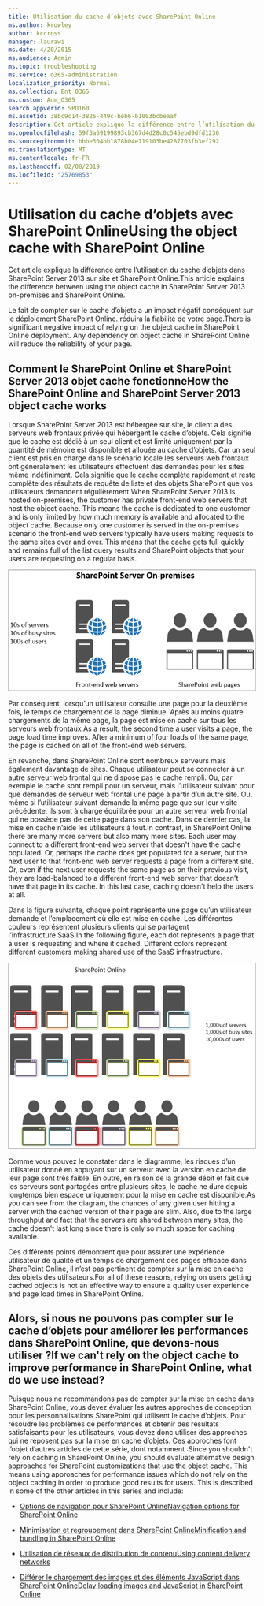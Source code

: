 ```yaml
---
title: Utilisation du cache d’objets avec SharePoint Online
ms.author: krowley
author: kccross
manager: laurawi
ms.date: 4/20/2015
ms.audience: Admin
ms.topic: troubleshooting
ms.service: o365-administration
localization_priority: Normal
ms.collection: Ent_O365
ms.custom: Adm_O365
search.appverid: SPO160
ms.assetid: 38bc9c14-3826-449c-beb6-b1003bcbeaaf
description: Cet article explique la différence entre l’utilisation du cache d’objets dans SharePoint Server 2013 sur site et SharePoint Online.
ms.openlocfilehash: 59f3a69199893cb367d4d28c0c545ebd9dfd1236
ms.sourcegitcommit: bbbe304bb1878b04e719103be4287703fb3ef292
ms.translationtype: MT
ms.contentlocale: fr-FR
ms.lasthandoff: 02/08/2019
ms.locfileid: "25769853"
---
```

# <a name="using-the-object-cache-with-sharepoint-online"></a><span data-ttu-id="e94be-103">Utilisation du cache d’objets avec SharePoint Online</span><span class="sxs-lookup"><span data-stu-id="e94be-103">Using the object cache with SharePoint Online</span></span>

<span data-ttu-id="e94be-104">Cet article explique la différence entre l’utilisation du cache d’objets dans SharePoint Server 2013 sur site et SharePoint Online.</span><span class="sxs-lookup"><span data-stu-id="e94be-104">This article explains the difference between using the object cache in SharePoint Server 2013 on-premises and SharePoint Online.</span></span>
  
<span data-ttu-id="e94be-p101">Le fait de compter sur le cache d’objets a un impact négatif conséquent sur le déploiement SharePoint Online. réduira la fiabilité de votre page.</span><span class="sxs-lookup"><span data-stu-id="e94be-p101">There is significant negative impact of relying on the object cache in SharePoint Online deployment. Any dependency on object cache in SharePoint Online will reduce the reliability of your page.</span></span> 
  
## <a name="how-the-sharepoint-online-and-sharepoint-server-2013-object-cache-works"></a><span data-ttu-id="e94be-107">Comment le SharePoint Online et SharePoint Server 2013 objet cache fonctionne</span><span class="sxs-lookup"><span data-stu-id="e94be-107">How the SharePoint Online and SharePoint Server 2013 object cache works</span></span>

<span data-ttu-id="e94be-p102">Lorsque SharePoint Server 2013 est hébergée sur site, le client a des serveurs web frontaux privée qui hébergent le cache d’objets. Cela signifie que le cache est dédié à un seul client et est limité uniquement par la quantité de mémoire est disponible et allouée au cache d’objets. Car un seul client est pris en charge dans le scénario locale les serveurs web frontaux ont généralement les utilisateurs effectuent des demandes pour les sites même indéfiniment. Cela signifie que le cache complète rapidement et reste complète des résultats de requête de liste et des objets SharePoint que vos utilisateurs demandent régulièrement.</span><span class="sxs-lookup"><span data-stu-id="e94be-p102">When SharePoint Server 2013 is hosted on-premises, the customer has private front-end web servers that host the object cache. This means the cache is dedicated to one customer and is only limited by how much memory is available and allocated to the object cache. Because only one customer is served in the on-premises scenario the front-end web servers typically have users making requests to the same sites over and over. This means that the cache gets full quickly and remains full of the list query results and SharePoint objects that your users are requesting on a regular basis.</span></span>
  
![Affiche le trafic et la charge vers les serveurs web frontaux locaux](media/a0d38b36-4909-4abb-8d4e-4930814bb3de.png)
  
<span data-ttu-id="e94be-p103">Par conséquent, lorsqu’un utilisateur consulte une page pour la deuxième fois, le temps de chargement de la page diminue. Après au moins quatre chargements de la même page, la page est mise en cache sur tous les serveurs web frontaux.</span><span class="sxs-lookup"><span data-stu-id="e94be-p103">As a result, the second time a user visits a page, the page load time improves. After a minimum of four loads of the same page, the page is cached on all of the front-end web servers.</span></span>
  
<span data-ttu-id="e94be-p104">En revanche, dans SharePoint Online sont nombreux serveurs mais également davantage de sites. Chaque utilisateur peut se connecter à un autre serveur web frontal qui ne dispose pas le cache rempli. Ou, par exemple le cache sont rempli pour un serveur, mais l’utilisateur suivant pour que demandes de serveur web frontal une page à partir d’un autre site. Ou, même si l’utilisateur suivant demande la même page que sur leur visite précédente, ils sont à charge équilibrée pour un autre serveur web frontal qui ne possède pas de cette page dans son cache. Dans ce dernier cas, la mise en cache n’aide les utilisateurs à tout.</span><span class="sxs-lookup"><span data-stu-id="e94be-p104">In contrast, in SharePoint Online there are many more servers but also many more sites. Each user may connect to a different front-end web server that doesn't have the cache populated. Or, perhaps the cache does get populated for a server, but the next user to that front-end web server requests a page from a different site. Or, even if the next user requests the same page as on their previous visit, they are load-balanced to a different front-end web server that doesn't have that page in its cache. In this last case, caching doesn't help the users at all.</span></span>
  
<span data-ttu-id="e94be-p105">Dans la figure suivante, chaque point représente une page qu’un utilisateur demande et l’emplacement où elle est mise en cache. Les différentes couleurs représentent plusieurs clients qui se partagent l’infrastructure SaaS.</span><span class="sxs-lookup"><span data-stu-id="e94be-p105">In the following figure, each dot represents a page that a user is requesting and where it cached. Different colors represent different customers making shared use of the SaaS infrastructure.</span></span>
  
![Affiche les résultats de la mise en cache d’objets dans SharePoint Online](media/25d04011-ef83-4cb7-9e04-a6ed490f63c3.png)
  
<span data-ttu-id="e94be-p106">Comme vous pouvez le constater dans le diagramme, les risques d’un utilisateur donné en appuyant sur un serveur avec la version en cache de leur page sont très faible. En outre, en raison de la grande débit et fait que les serveurs sont partagées entre plusieurs sites, le cache ne dure depuis longtemps bien espace uniquement pour la mise en cache est disponible.</span><span class="sxs-lookup"><span data-stu-id="e94be-p106">As you can see from the diagram, the chances of any given user hitting a server with the cached version of their page are slim. Also, due to the large throughput and fact that the servers are shared between many sites, the cache doesn't last long since there is only so much space for caching available.</span></span>
  
<span data-ttu-id="e94be-125">Ces différents points démontrent que pour assurer une expérience utilisateur de qualité et un temps de chargement des pages efficace dans SharePoint Online, il n’est pas pertinent de compter sur la mise en cache des objets des utilisateurs.</span><span class="sxs-lookup"><span data-stu-id="e94be-125">For all of these reasons, relying on users getting cached objects is not an effective way to ensure a quality user experience and page load times in SharePoint Online.</span></span>
  
## <a name="if-we-cant-rely-on-the-object-cache-to-improve-performance-in-sharepoint-online-what-do-we-use-instead"></a><span data-ttu-id="e94be-126">Alors, si nous ne pouvons pas compter sur le cache d’objets pour améliorer les performances dans SharePoint Online, que devons-nous utiliser ?</span><span class="sxs-lookup"><span data-stu-id="e94be-126">If we can't rely on the object cache to improve performance in SharePoint Online, what do we use instead?</span></span>

<span data-ttu-id="e94be-p107">Puisque nous ne recommandons pas de compter sur la mise en cache dans SharePoint Online, vous devez évaluer les autres approches de conception pour les personnalisations SharePoint qui utilisent le cache d’objets. Pour résoudre les problèmes de performances et obtenir des résultats satisfaisants pour les utilisateurs, vous devez donc utiliser des approches qui ne reposent pas sur la mise en cache d’objets. Ces approches font l’objet d’autres articles de cette série, dont notamment :</span><span class="sxs-lookup"><span data-stu-id="e94be-p107">Since you shouldn't rely on caching in SharePoint Online, you should evaluate alternative design approaches for SharePoint customizations that use the object cache. This means using approaches for performance issues which do not rely on the object caching in order to produce good results for users. This is described in some of the other articles in this series and include:</span></span>
  
- [<span data-ttu-id="e94be-130">Options de navigation pour SharePoint Online</span><span class="sxs-lookup"><span data-stu-id="e94be-130">Navigation options for SharePoint Online</span></span>](navigation-options-for-sharepoint-online.md)
    
- [<span data-ttu-id="e94be-131">Minimisation et regroupement dans SharePoint Online</span><span class="sxs-lookup"><span data-stu-id="e94be-131">Minification and bundling in SharePoint Online</span></span>](minification-and-bundling-in-sharepoint-online.md)
    
- [<span data-ttu-id="e94be-132">Utilisation de réseaux de distribution de contenu</span><span class="sxs-lookup"><span data-stu-id="e94be-132">Using content delivery networks</span></span>](using-content-delivery-networks-with-sharepoint-online.md)
    
- [<span data-ttu-id="e94be-133">Différer le chargement des images et des éléments JavaScript dans SharePoint Online</span><span class="sxs-lookup"><span data-stu-id="e94be-133">Delay loading images and JavaScript in SharePoint Online</span></span>](delay-loading-images-and-javascript-in-sharepoint-online.md)
    

